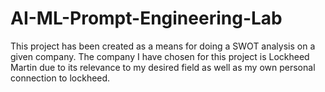 # AI-ML-Prompt-Engineering-Lab
This project has been created as a means for doing a SWOT analysis on a given company.
The company I have chosen for this project is Lockheed Martin due to its relevance to my desired field as well as my own personal connection to lockheed.
